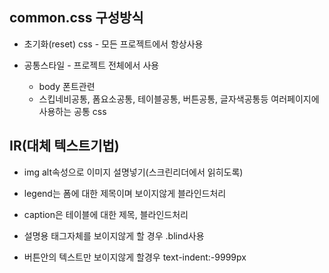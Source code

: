 ## common.css 구성방식

- 초기화(reset) css - 모든 프로젝트에서 항상사용

- 공통스타일 - 프로젝트 전체에서 사용
  
  - body 폰트관련
  - 스킵네비공통, 폼요소공통, 테이블공통, 버튼공통, 글자색공통등 여러페이지에 사용하는 공통 css

## IR(대체 텍스트기법)

- img alt속성으로 이미지 설명넣기(스크린리더에서 읽히도록)

- legend는 폼에 대한 제목이며 보이지않게 블라인드처리

- caption은 테이블에 대한 제목, 블라인드처리

- 설명용 태그자체를 보이지않게 할 경우 .blind사용

- 버튼안의 텍스트만 보이지않게 할경우 text-indent:-9999px
